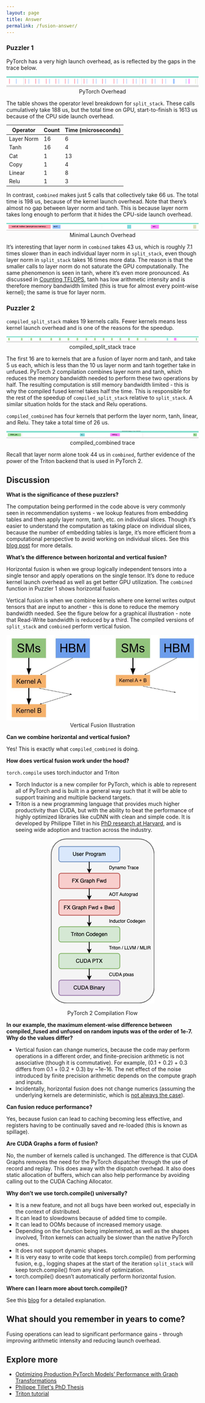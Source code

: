 ```yaml
---
layout: page
title: Answer
permalink: /fusion-answer/
---
```


### Puzzler 1

PyTorch has a very high launch overhead, as is reflected by the gaps in the trace below.

<p align = "center">
  <a href="/fusion/pt_overhead.png">
    <img src = "/fusion/pt_overhead.png">
  </a>
  PyTorch Overhead
</p>

The table shows the operator level breakdown for `split_stack`. These calls cumulatively take 188
us, but the total time on GPU, start-to-finish is 1613 us because of the CPU side launch overhead.

| Operator   | Count | Time (microseconds) |
| ---        | -- | -- |
| Layer Norm | 16 | 6  |
| Tanh       | 16 | 4  |
| Cat        | 1  | 13 |
| Copy       | 1  | 4  |
| Linear     | 1  | 8  |
| Relu       | 1  | 3  |

In contrast, `combined` makes just 5 calls that collectively take 66 us. The total time is 198 us,
because of the kernel launch overhead. Note that there’s almost no gap between layer norm and tanh.
This is because layer norm takes long enough to perform that it hides the CPU-side launch overhead.

<p align = "center">
  <a href="/fusion/no_launch_overhead.png">
    <img src = "/fusion/no_launch_overhead.png">
  </a>
  Minimal Launch Overhead
</p>

It’s interesting that layer norm in `combined` takes 43 us, which is roughly 7.1 times slower
than in each individual layer norm in `split_stack`, even though layer norm in `split_stack` takes
16 times more data. The reason is that the smaller calls to layer norm do not saturate the GPU
computationally. The same phenomenon is seen in tanh, where it’s even more pronounced. As discussed in
[Counting TFLOPS](http://www.gpupuzzlers.com/2023/02/06/vector-flops.html), tanh has low arithmetic
intensity and is therefore memory bandwidth limited (this is true for almost every point-wise
kernel); the same is true for layer norm.

### Puzzler 2

`compiled_split_stack` makes 19 kernels calls. Fewer kernels means less kernel launch overhead and
is one of the reasons for the speedup.

<p align = "center">
  <a href="/fusion/compiled_split_stack.png">
    <img src = "/fusion/compiled_split_stack.png">
  </a>
  compiled_split_stack trace
</p>

The first 16 are to kernels that are a fusion of layer norm and tanh, and take 5 us each, which is
less than the 10 us layer norm and tanh together take in unfused. PyTorch 2 compilation combines
layer norm and tanh, which reduces the memory bandwidth needed to perform these two operations by
half. The resulting computation is still memory bandwidth limited - this is why the compiled fused
kernel takes half the time. This is responsible for the rest of the speedup of
`compiled_split_stack` relative to `split_stack`. A similar situation holds for the stack and Relu
operations.

`compiled_combined` has four kernels that perform the layer norm, tanh, linear, and Relu. They take
a total time of 26 us.

<p align = "center">
  <a href="/fusion/compiled_combined.png">
    <img src = "/fusion/compiled_combined.png">
  </a>
  compiled_combined trace
</p>

Recall that layer norm alone took 44 us in `combined`, further evidence of the power of the Triton
backend that is used in PyTorch 2.

## Discussion

__What is the significance of these puzzlers?__

The computation being performed in the code above is very commonly seen in recommendation systems -
we lookup features from embedding tables and then apply layer norm, tanh, etc. on individual slices.
Though it’s easier to understand the computation as taking place on individual slices, because the
number of embedding tables is large, it’s more efficient from a computational perspective to avoid
working on individual slices. See this [blog
post](https://pytorch.org/blog/optimizing-production-pytorch-performance-with-graph-transformations/)
for more details.

__What’s the difference between horizontal and vertical fusion?__

Horizontal fusion is when we group logically independent tensors into a single tensor and apply
operations on the single tensor. It’s done to reduce kernel launch overhead as well as get better
GPU utilization. The `combined` function in Puzzler 1 shows horizontal fusion.

Vertical fusion is when
we combine kernels where one kernel writes output tensors that are input to another - this is done
to reduce the memory bandwidth needed. See the figure below for a graphical illustration - note that
Read-Write bandwidth is reduced by a third. The compiled versions of `split_stack` and `combined`
perform vertical fusion.

<p align = "center">
  <a href="/fusion/vertical_fusion.jpg">
    <img src = "/fusion/vertical_fusion.jpg">
  </a>
  Vertical Fusion Illustration
</p>

__Can we combine horizontal and vertical fusion?__

Yes! This is exactly what `compiled_combined` is doing.

__How does vertical fusion work under the hood?__

`torch.compile` uses torch.inductor and Triton

- Torch Inductor is a new compiler for PyTorch, which is able to represent all of
  PyTorch and is built in a general way such that it will be able to support training and multiple
  backend targets.
- Triton is a new programming language that provides much higher productivity than CUDA, but
  with the ability to beat the performance of highly optimized libraries like cuDNN with clean and
  simple code. It is developed by Philippe Tillet in his [PhD research at
  Harvard](https://dash.harvard.edu/bitstream/handle/1/37368966/ptillet-dissertation-final.pdf?sequence=1&isAllowed=y),
  and is seeing wide adoption and traction across the industry.

<p align = "center">
  <a href="/fusion/pt2_compilation_flow.png">
    <img src = "/fusion/pt2_compilation_flow.png">
  </a>
</p>
<p align = "center">
  PyTorch 2 Compilation Flow
</p>


__In our example, the maximum element-wise difference between compiled_fused and unfused on random
inputs was of the order of 1e-7. Why do the values differ?__

- Vertical fusion can change numerics, because the code may perform operations in a different order,
  and finite-precision arithmetic  is not associative (though it is commutative). For example, (0.1 + 0.2) + 0.3
  differs from 0.1 + (0.2 + 0.3) by ~1e-16. The net effect of the noise introduced by
  finite precision arithmetic depends on the compute graph and inputs.
- Incidentally, horizontal fusion does not change numerics (assuming the underlying kernels are
  deterministic, which is [not always the
  case](https://pytorch.org/docs/stable/notes/randomness.html)).

__Can fusion reduce performance?__

Yes, because fusion can lead to caching becoming less effective, and registers having to be
continually saved and re-loaded (this is known as spillage).

__Are CUDA Graphs a form of fusion?__

No, the number of kernels called is unchanged. The difference is that CUDA Graphs removes the need
for the PyTorch dispatcher through the use of record and replay. This does away with the dispatch
overhead. It also does static allocation of buffers, which can also help performance by avoiding calling
out to the CUDA Caching Allocator.

__Why don’t we use torch.compile() universally?__

- It is a new feature, and not all bugs have been worked out, especially in the context of
  distributed.
- It can lead to slowdowns because of added time to compile.
- It can lead to OOMs because of increased memory usage.
- Depending on the function being implemented, as well as the shapes involved, Triton kernels can
  actually be slower than the native PyTorch ones.
- It does not support dynamic shapes.
- It is very easy to write code that keeps torch.compile() from performing fusion, e.g., logging
  shapes at the start of the iteration `split_stack` will keep torch.compile() from any kind of
  optimization.
- torch.compile() doesn’t automatically perform horizontal fusion.

__Where can I learn more about torch.compile()?__

See this [blog](https://towardsdatascience.com/how-pytorch-2-0-accelerates-deep-learning-with-operator-fusion-and-cpu-gpu-code-generation-35132a85bd26)
for a detailed explanation.

## What should you remember in years to come?

Fusing operations can lead to significant performance gains - through improving arithmetic intensity and reducing launch overhead.

## Explore more

- [Optimizing Production PyTorch Models’ Performance with Graph
  Transformations](https://pytorch.org/blog/optimizing-production-pytorch-performance-with-graph-transformations/)
- [Philippe Tillet's PhD Thesis](https://dash.harvard.edu/bitstream/handle/1/37368966/ptillet-dissertation-final.pdf?sequence=1&isAllowed=y)
- [Triton tutorial](https://triton-lang.org/main/getting-started/tutorials/index.html)
